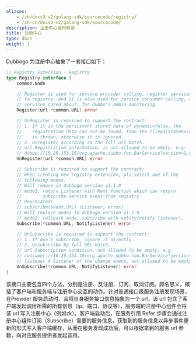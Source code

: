 ```yaml
---
aliases:
    - /zh/docs3-v2/golang-sdk/sourcecode/registry/
    - /zh-cn/docs3-v2/golang-sdk/sourcecode/
description: 注册中心源码解读
title: 注册中心
type: docs
weight: 1
---
```






Dubbogo 为注册中心抽象了一套接口如下：

```go
// Registry Extension - Registry
type Registry interface {
	common.Node

	// Register is used for service provider calling, register services
	// to registry. And it is also used for service consumer calling, register
	// services cared about, for dubbo's admin monitoring.
	Register(url *common.URL) error

	// UnRegister is required to support the contract:
	// 1. If it is the persistent stored data of dynamic=false, the
	//    registration data can not be found, then the IllegalStateException
	//    is thrown, otherwise it is ignored.
	// 2. Unregister according to the full url match.
	// url Registration information, is not allowed to be empty, e.g:
	// dubbo://10.20.153.10/org.apache.dubbo.foo.BarService?version=1.0.0&application=kylin
	UnRegister(url *common.URL) error

	// Subscribe is required to support the contract:
	// When creating new registry extension, pls select one of the
	// following modes.
	// Will remove in dubbogo version v1.1.0
	// mode1: return Listener with Next function which can return
	//        subscribe service event from registry
	// Deprecated!
	// subscribe(event.URL) (Listener, error)
	// Will replace mode1 in dubbogo version v1.1.0
	// mode2: callback mode, subscribe with notify(notify listener).
	Subscribe(*common.URL, NotifyListener) error

	// UnSubscribe is required to support the contract:
	// 1. If don't subscribe, ignore it directly.
	// 2. Unsubscribe by full URL match.
	// url Subscription condition, not allowed to be empty, e.g.
	// consumer://10.20.153.10/org.apache.dubbo.foo.BarService?version=1.0.0&application=kylin
	// listener A listener of the change event, not allowed to be empty
	UnSubscribe(*common.URL, NotifyListener) error
}
```

该接口主要包含四个方法，分别是注册、反注册、订阅、取消订阅。顾名思义，概括了客户端和服务端与注册中心交互的动作。针对普通接口级服务注册发现场景，在Provider 服务启动时，会将自身服务接口信息抽象为一个 url，该 url 包含了客户端发起调用所需的所有信息（ip、端口、协议等），服务端的注册中心组件会将该 url 写入注册中心（例如zk）。客户端启动后，在服务引用 Refer 步骤会通过注册中心组件订阅（Subscribe）需要的服务信息，获取到的服务信息以异步事件更新的形式写入客户端缓存，从而在服务发现成功后，可以根据拿到的服务 url 参数，向对应服务提供者发起调用。

##
